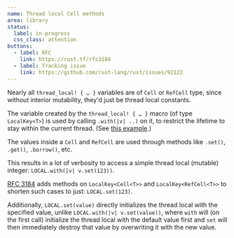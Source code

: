```yaml
---
name: Thread local Cell methods
area: library
status:
  label: in-progress
  css_class: attention
buttons:
  - label: RFC
    link: https://rust.tf/rfc3184
  - label: Tracking issue
    link: https://github.com/rust-lang/rust/issues/92122
---
```

Nearly all `thread_local! { … }` variables are of `Cell` or `RefCell` type,
since without interior mutability, they'd just be thread local constants.

The variable created by the `thread_local! { … }` macro (of type `LocalKey<T>`)
is used by calling `.with(|v| ..)` on it, to restrict the lifetime to stay within the current thread.
(See [this example](https://doc.rust-lang.org/stable/std/thread/struct.LocalKey.html#examples).)

The values inside a `Cell` and `RefCell` are used through methods like `.set()`, `.get()`, `.borrow()`, etc.

This results in a lot of verbosity to access a simple thread local (mutable) integer:
`LOCAL.with(|v| v.set(123))`.

[RFC 3184](https://rust.tf/rfc3184) adds methods on `LocalKey<Cell<T>>` and `LocalKey<RefCell<T>>`
to shorten such cases to just: `LOCAL.set(123)`.

Additionally, `LOCAL.set(value)` directly initializes the thread local with the specified value,
unlike `LOCAL.with(|v| v.set(value))`, where `with` will (on the first call) initialize
the thread local with the default value first and `set` will then immediately destroy that value by overwriting it with the new value.
